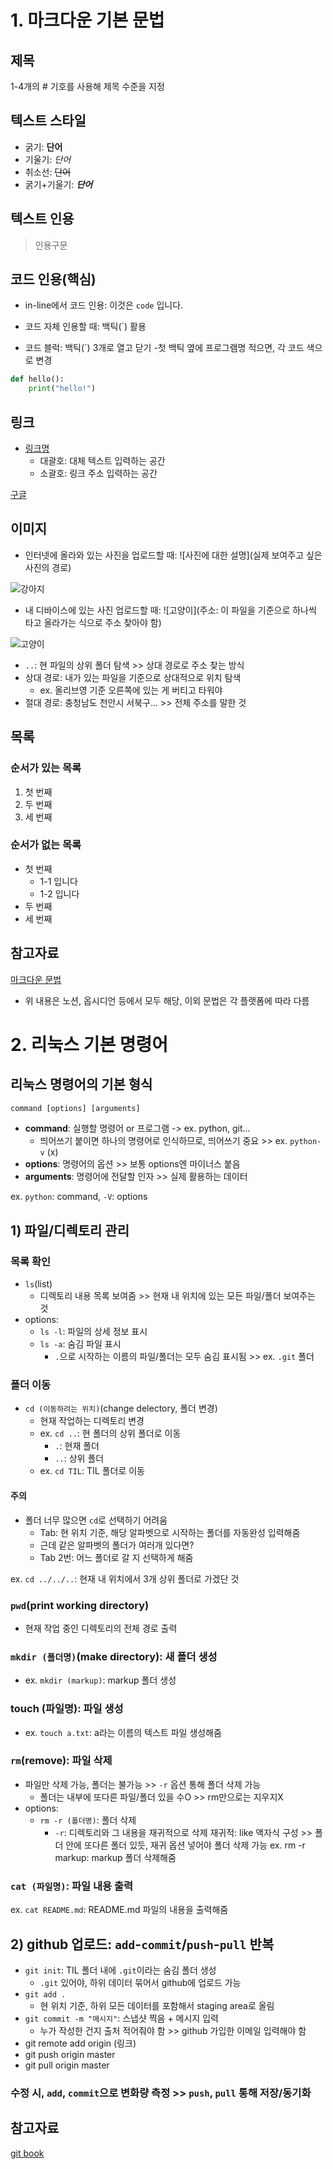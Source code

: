 # 1. 마크다운 기본 문법
## 제목

1-4개의 # 기호를 사용해 제목 수준을 지정

## 텍스트 스타일
- 굵기: **단어**
- 기울기: *단어*
- 취소선: ~~단어~~
- 굵기+기울기: ***단어***

## 텍스트 인용
>인용구문

## 코드 인용(핵심)
- in-line에서 코드 인용: 이것은 `code` 입니다.
- 코드 자체 인용할 때: 백틱(`) 활용

- 코드 블럭: 백틱(`) 3개로 열고 닫기
    -첫 백틱 옆에 프로그램명 적으면, 각 코드 색으로 변경

```python
def hello():
    print("hello!")
```

## 링크
- [링크명](링크주소_url)
    - 대괄호: 대체 텍스트 입력하는 공간
    - 소괄호: 링크 주소 입력하는 공간

[구글](http://google.com)

## 이미지
- 인터넷에 올라와 있는 사진을 업로드할 때: ![사진에 대한 설명](실제 보여주고 싶은 사진의 경로)

![강아지](https://image.dongascience.com/Photo/2020/03/5bddba7b6574b95d37b6079c199d7101.jpg)

- 내 디바이스에 있는 사진 업로드할 때: ![고양이](주소: 이 파일을 기준으로 하나씩 타고 올라가는 식으로 주소 찾아야 함)

![고양이](../cat.jpg)

- `..`: 현 파일의 상위 폴더 탐색 >> 상대 경로로 주소 찾는 방식
- 상대 경로: 내가 있는 파일을 기준으로 상대적으로 위치 탐색
    - ex. 올리브영 기준 오른쪽에 있는 게 버티고 타워야
- 절대 경로: 충청남도 천안시 서북구... >> 전체 주소를 말한 것

## 목록
### 순서가 있는 목록
1. 첫 번째
2. 두 번째
3. 세 번째

### 순서가 없는 목록
- 첫 번째
    - 1-1 입니다
    - 1-2 입니다
- 두 번째
- 세 번째

## 참고자료
[마크다운 문법](https://docs.github.com/ko/get-started/writing-on-github/getting-started-with-writing-and-formatting-on-github/basic-writing-and-formatting-syntax)

- 위 내용은 노션, 옵시디언 등에서 모두 해당, 이외 문법은 각 플랫폼에 따라 다름

# 2. 리눅스 기본 명령어

## 리눅스 명령어의 기본 형식

```python
command [options] [arguments]
```
- **command**: 실행할 명령어 or 프로그램 -> ex. python, git...
    - 띄어쓰기 붙이면 하나의 명령어로 인식하므로, 띄어쓰기 중요 >> ex. `python-v` (x)
- **options**: 명령어의 옵션 >> 보통 options엔 마이너스 붙음
- **arguments**: 명령어에 전달할 인자 >> 실제 활용하는 데이터

ex. `python`: command, `-V`: options

## 1) 파일/디렉토리 관리
### 목록 확인
- `ls`(list)
    - 디렉토리 내용 목록 보여줌 >> 현재 내 위치에 있는 모든 파일/폴더 보여주는 것
- options:
    -  `ls -l`: 파일의 상세 정보 표시
    -  `ls -a`: 숨김 파일 표시
        - `.`으로 시작하는 이름의 파일/폴더는 모두 숨김 표시됨 >> ex. `.git` 폴더

### 폴더 이동
- `cd (이동하려는 위치)`(change delectory, 폴더 변경)
    - 현재 작업하는 디렉토리 변경
    - ex. `cd ..`: 현 폴더의 상위 폴더로 이동
        - `.`: 현재 폴더
        - `..`: 상위 폴더
    - ex. `cd TIL`: TIL 폴더로 이동

#### 주의
- 폴더 너무 많으면 `cd`로 선택하기 어려움
    - Tab: 현 위치 기준, 해당 알파벳으로 시작하는 폴더를 자동완성 입력해줌
    - 근데 같은 알파벳의 폴더가 여러개 있다면?
    - Tab 2번: 어느 폴더로 갈 지 선택하게 해줌

ex. `cd ../../..`: 현재 내 위치에서 3개 상위 폴더로 가겠단 것

### `pwd`(print working directory)
- 현재 작업 중인 디렉토리의 전체 경로 출력

### `mkdir (폴더명)`(make directory): 새 폴더 생성
- ex. `mkdir (markup)`: markup 폴더 생성

### touch (파일명): 파일 생성
- ex. `touch a.txt`: a라는 이름의 텍스트 파일 생성해줌

### `rm`(remove): 파일 삭제
- 파일만 삭제 가능, 폴더는 불가능 >> `-r` 옵션 통해 폴더 삭제 가능
    - 폴더는 내부에 또다른 파일/폴더 있을 수O >> rm만으로는 지우지X
- options:
    - `rm -r (폴더명)`: 폴더 삭제
        - `-r`: 디렉토리와 그 내용을 재귀적으로 삭제
    재귀적: like 액자식 구성 >> 폴더 안에 또다른 폴더 있듯, 재귀 옵션 넣어야 폴더 삭제 가능
ex. rm -r markup: markup 폴더 삭제해줌

### `cat (파일명)`: 파일 내용 출력
ex. `cat README.md`: README.md 파일의 내용을 출력해줌

## 2) github 업로드: `add`-`commit`/`push`-`pull` 반복

- `git init`: TIL 폴더 내에 `.git`이라는 숨김 폴더 생성
    - `.git` 있어야, 하위 데이터 묶어서 github에 업로드 가능
- `git add .`
    - 현 위치 기준, 하위 모든 데이터를 포함해서 staging area로 올림
- `git commit -m "메시지"`: 스냅샷 찍음 + 메시지 입력
    - 누가 작성한 건지 출처 적어줘야 함 >> github 가입한 이메일 입력해야 함
- git remote add origin (링크)
- git push origin master
- git pull origin master

### 수정 시, `add`, `commit`으로 변화량 측정 >> `push`, `pull` 통해 저장/동기화

## 참고자료
[git book](https://git-scm.com/book/ko/v2)

